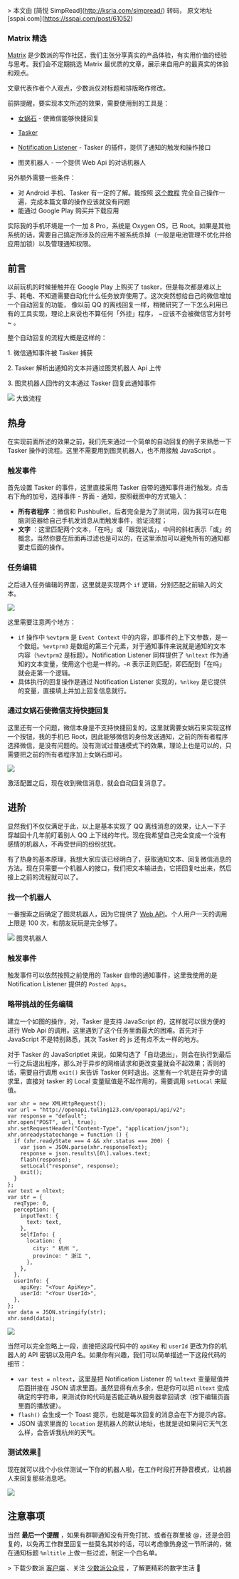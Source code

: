 \> 本文由 \[简悦 SimpRead\](http://ksria.com/simpread/) 转码， 原文地址 \[sspai.com\](https://sspai.com/post/61052)

### Matrix 精选

[Matrix](https://sspai.com/matrix) 是少数派的写作社区，我们主张分享真实的产品体验，有实用价值的经验与思考。我们会不定期挑选 Matrix 最优质的文章，展示来自用户的最真实的体验和观点。

文章代表作者个人观点，少数派仅对标题和排版略作修改。

前排提醒，要实现本文所述的效果，需要使用到的工具是：

*   [女娲石](https://play.google.com/store/apps/details?id=com.oasisfeng.nevo&hl=zh) - 使微信能够快捷回复
*   [Tasker](https://play.google.com/store/apps/details?id=net.dinglisch.android.taskerm&hl=zh)  
    
*   [Notification Listener](https://play.google.com/store/apps/details?id=com.balda.notificationlistener&hl=zh) - Tasker 的插件，提供了通知的触发和操作接口
*   图灵机器人 - 一个提供 Web Api 的对话机器人

另外额外需要一些条件：

*   对 Android 手机、Tasker 有一定的了解。能按照 [这个教程](https://sspai.com/post/45759) 完全自己操作一遍，完成本篇文章的操作应该就没有问题
*   能通过 Google Play 购买并下载应用

实际我的手机环境是一个一加 8 Pro，系统是 Oxygen OS，已 Root。如果是其他系统的话，需要自己搞定所涉及的应用不被系统杀掉（一般是电池管理不优化并给应用加锁）以及管理通知权限。

前言
--

以前玩机的时候接触并在 Google Play 上购买了 tasker，但是每次都是难以上手、耗电、不知道需要自动化什么任务放弃使用了。这次突然想给自己的微信增加一个自动回复的功能， 像以前 QQ 的离线回复一样，稍微研究了一下怎么利用已有的工具实现，理论上来说也不算任何「外挂」程序， ~应该不会被微信官方封号~ 。

整个自动回复的流程大概是这样的：

1\. 微信通知事件被 Tasker 捕获

2\. Tasker 解析出通知的文本并通过图灵机器人 Api 上传

3\. 图灵机器人回传的文本通过 Tasker 回复此通知事件

![](https://cdn.sspai.com/2020/06/20/62ed16f0c39d5faccce599dd8de48b7c.png) 大致流程

热身
--

在实现前面所述的效果之前，我们先来通过一个简单的自动回复的例子来熟悉一下 Tasker 操作的流程。这里不需要用到图灵机器人，也不用接触 JavaScript 。

### 触发事件

首先设置 Tasker 的事件，这里直接采用 Tasker 自带的通知事件进行触发。点击右下角的加号，选择事件 - 界面 - 通知，按照截图中的方式输入：

*   **所有者程序** ：微信和 Pushbullet，后者完全是为了测试用，因为我可以在电脑浏览器给自己手机发消息从而触发事件，验证流程；
*   **文字** ：这里匹配两个文本，「在吗」或「跟我说话」，中间的斜杠表示「或」的概念，当然你要在后面再过滤也是可以的，在这里添加可以避免所有的通知都要走后面的操作。

### 任务编辑

之后进入任务编辑的界面，这里就是实现两个 `if` 逻辑，分别匹配之前输入的文本。

![](https://cdn.sspai.com/2020/06/20/de9cf9b164c8aa48818aea2a0b4647bc.png)

这里需要注意两个地方：

*   `if` 操作中 `%evtprm` 是 `Event Context` 中的内容，即事件的上下文参数，是一个数组。`%evtprm3` 是数组的第三个元素，对于通知事件来说就是通知的文本内容（`%evtprm2` 是标题）。Notification Listener 同样提供了 `%nltext` 作为通知的文本变量，使用这个也是一样的。`~R` 表示正则匹配，即匹配到「在吗」就会走第一个逻辑。
*   具体执行的回复操作是通过 Notification Listener 实现的，`%nlkey` 是它提供的变量，直接填上并加上回复信息就行。

### 通过女娲石使微信支持快捷回复

这里还有一个问题，微信本身是不支持快捷回复的，这里就需要女娲石来实现这样一个按钮，我的手机已 Root，因此能够微信的身份发送通知，之前的所有者程序选择微信，是没有问题的。没有测试过普通模式下的效果，理论上也是可以的，只需要把之前的所有者程序加上女娲石即可。

![](https://cdn.sspai.com/2020/06/20/a559ede5c3814ec49040bf94b061b40a.png)

激活配置之后，现在收到微信消息，就会自动回复消息了。

进阶
--

显然我们不仅仅满足于此，以上是基本实现了 QQ 离线消息的效果，让人一下子穿越回十几年前盯着别人 QQ 上下线的年代。现在我希望自己完全变成一个没有感情的机器人，不再受世间的纷纷扰扰。

有了热身的基本原理，我想大家应该已经明白了，获取通知文本、回复微信消息的方法。现在只需要一个机器人的接口，我们把文本输进去，它把回复吐出来，然后接上之前的流程就可以了。

### 找一个机器人

一番搜索之后确定了图灵机器人，因为它提供了 [Web API](https://www.kancloud.cn/turing/www-tuling123-com/718227)。个人用户一天的调用上限是 100 次，和朋友玩玩是完全够了。

![](https://cdn.sspai.com/2020/06/20/1eb499aba2fce4116dc403393dba6497.png) 图灵机器人

### 触发事件

触发事件可以依然按照之前使用的 Tasker 自带的通知事件，这里我使用的是 Notification Listener 提供的 `Posted Apps`。

### 略带挑战的任务编辑

建立一个如图的操作，对，Tasker 是支持 JavaScript 的，这样就可以很方便的进行 Web Api 的调用。这里遇到了这个任务里面最大的困难。首先对于 JavaScript 不是特别熟悉，其次 Tasker 的 js 还有点不太一样的地方。

对于 Tasker 的 JavaScriptlet 来说，如果勾选了「自动退出」，则会在执行到最后一行之后退出程序，那么对于异步的网络请求和更改变量就会不起效果；否则的话，需要自行调用 `exit()` 来告诉 Tasker 何时退出。这里有一个坑是在异步的请求里，直接对 tasker 的 Local 变量赋值是不起作用的，需要调用 `setLocal` 来赋值。

```
var xhr = new XMLHttpRequest();
var url = "http://openapi.tuling123.com/openapi/api/v2";
var response = "default";
xhr.open("POST", url, true);
xhr.setRequestHeader("Content-Type", "application/json");
xhr.onreadystatechange = function () {
  if (xhr.readyState === 4 && xhr.status === 200) {
    var json = JSON.parse(xhr.responseText);
    response = json.results\[0\].values.text;
    flash(response);
    setLocal("response", response);
    exit();
  }
};
var text = nltext;
var str = {
  reqType: 0,
  perception: {
    inputText: {
      text: text,
    },
    selfInfo: {
      location: {
        city: " 杭州 ",
        province: " 浙江 ",
      },
    },
  },
  userInfo: {
    apiKey: "<Your ApiKey>",
    userId: "<Your UserId>",
  },
};
var data = JSON.stringify(str);
xhr.send(data);
```

![](https://cdn.sspai.com/2020/06/20/9dedb22a372e4542dca9d1ecfb8cf91e.png)

当然可以完全忽略上一段，直接把这段代码中的 `apiKey` 和 `userId` 更改为你的机器人的 API 密钥以及用户名。如果你有兴趣，我们可以简单描述一下这段代码的细节：

*   `var test = nltext`，这里是把 Notification Listener 的 `%nltext` 变量赋值并后面拼接在 JSON 请求里面。虽然显得有点多余，但是你可以把 `nltext` 变成确定的字符串，来测试你的代码是否能正确从服务器拿回请求（按下编辑页面里面的播放键）。
*   `flash()` 会生成一个 Toast 提示，也就是每次回复的消息会在下方提示内容。
*   JSON 请求里面的 `location` 是机器人的默认地址，也就是说如果问它天气怎么样，会告诉我杭州的天气。

### 测试效果🎉

现在就可以找个小伙伴测试一下你的机器人啦，在工作时段打开静音模式，让机器人来回复那些消息吧。

![](https://cdn.sspai.com/2020/06/20/187f40dff722d4740f71ceeb30aa73ea.png)

注意事项
----

当然 **最后一个提醒** ，如果有群聊通知没有开免打扰、或者在群里被 @，还是会回复的，以免再工作群里回复一些莫名其妙的话，可以考虑像热身这一节所讲的，做在通知标题 `%nltitle` 上做一些过滤，制定一个白名单。

\> 下载少数派 [客户端](https://sspai.com/page/client) 、关注 [少数派公众号](https://sspai.com/s/J71e) ，了解更精彩的数字生活 🍃